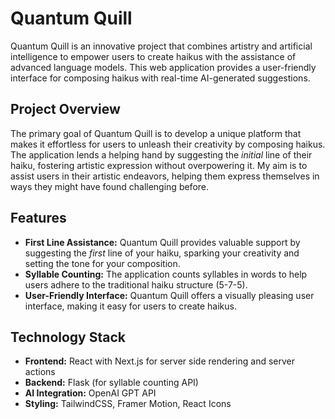 # Quantum Quill

Quantum Quill is an innovative project that combines artistry and artificial intelligence to empower users to create haikus with the assistance of advanced language models. This web application provides a user-friendly interface for composing haikus with real-time AI-generated suggestions.

## Project Overview

The primary goal of Quantum Quill is to develop a unique platform that makes it effortless for users to unleash their creativity by composing haikus. The application lends a helping hand by suggesting the *initial* line of their haiku, fostering artistic expression without overpowering it. My aim is to assist users in their artistic endeavors, helping them express themselves in ways they might have found challenging before.

## Features

- **First Line Assistance:** Quantum Quill provides valuable support by suggesting the *first* line of your haiku, sparking your creativity and setting the tone for your composition.
- **Syllable Counting:** The application counts syllables in words to help users adhere to the traditional haiku structure (5-7-5).
- **User-Friendly Interface:** Quantum Quill offers a visually pleasing user interface, making it easy for users to create haikus.

## Technology Stack

- **Frontend:** React with Next.js for server side rendering and server actions
- **Backend:** Flask (for syllable counting API)
- **AI Integration:** OpenAI GPT API
- **Styling:** TailwindCSS, Framer Motion, React Icons

